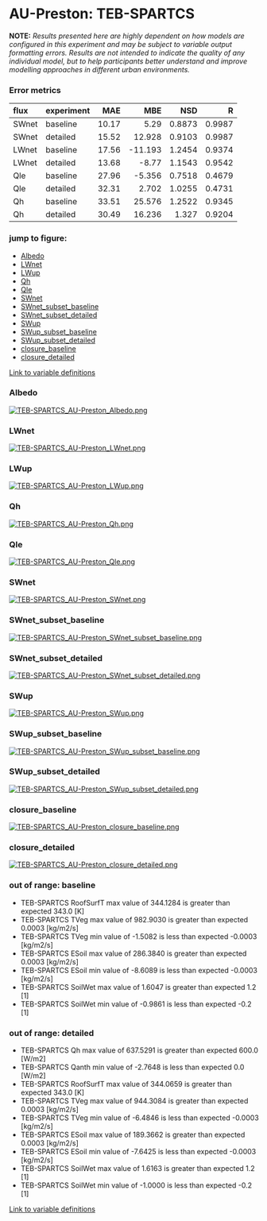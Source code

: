 # AU-Preston: TEB-SPARTCS

**NOTE:** *Results presented here are highly dependent on how models are configured in this experiment and may be subject to variable output formatting errors. Results are not intended to indicate the quality of any individual model, but to help participants better understand and improve modelling approaches in different urban environments.*

### Error metrics

| flux   | experiment   |   MAE |     MBE |    NSD |      R |
|:-------|:-------------|------:|--------:|-------:|-------:|
| SWnet  | baseline     | 10.17 |   5.29  | 0.8873 | 0.9987 |
| SWnet  | detailed     | 15.52 |  12.928 | 0.9103 | 0.9987 |
| LWnet  | baseline     | 17.56 | -11.193 | 1.2454 | 0.9374 |
| LWnet  | detailed     | 13.68 |  -8.77  | 1.1543 | 0.9542 |
| Qle    | baseline     | 27.96 |  -5.356 | 0.7518 | 0.4679 |
| Qle    | detailed     | 32.31 |   2.702 | 1.0255 | 0.4731 |
| Qh     | baseline     | 33.51 |  25.576 | 1.2522 | 0.9345 |
| Qh     | detailed     | 30.49 |  16.236 | 1.327  | 0.9204 |

### jump to figure:
 - [Albedo](#albedo)
 - [LWnet](#lwnet)
 - [LWup](#lwup)
 - [Qh](#qh)
 - [Qle](#qle)
 - [SWnet](#swnet)
 - [SWnet_subset_baseline](#swnet_subset_baseline)
 - [SWnet_subset_detailed](#swnet_subset_detailed)
 - [SWup](#swup)
 - [SWup_subset_baseline](#swup_subset_baseline)
 - [SWup_subset_detailed](#swup_subset_detailed)
 - [closure_baseline](#closure_baseline)
 - [closure_detailed](#closure_detailed)

[Link to variable definitions](variable_definitions.md)

### <a name="albedo"></a>Albedo
[![TEB-SPARTCS_AU-Preston_Albedo.png](TEB-SPARTCS_AU-Preston_Albedo.png)](TEB-SPARTCS_AU-Preston_Albedo.png)

### <a name="lwnet"></a>LWnet
[![TEB-SPARTCS_AU-Preston_LWnet.png](TEB-SPARTCS_AU-Preston_LWnet.png)](TEB-SPARTCS_AU-Preston_LWnet.png)

### <a name="lwup"></a>LWup
[![TEB-SPARTCS_AU-Preston_LWup.png](TEB-SPARTCS_AU-Preston_LWup.png)](TEB-SPARTCS_AU-Preston_LWup.png)

### <a name="qh"></a>Qh
[![TEB-SPARTCS_AU-Preston_Qh.png](TEB-SPARTCS_AU-Preston_Qh.png)](TEB-SPARTCS_AU-Preston_Qh.png)

### <a name="qle"></a>Qle
[![TEB-SPARTCS_AU-Preston_Qle.png](TEB-SPARTCS_AU-Preston_Qle.png)](TEB-SPARTCS_AU-Preston_Qle.png)

### <a name="swnet"></a>SWnet
[![TEB-SPARTCS_AU-Preston_SWnet.png](TEB-SPARTCS_AU-Preston_SWnet.png)](TEB-SPARTCS_AU-Preston_SWnet.png)

### <a name="swnet_subset_baseline"></a>SWnet_subset_baseline
[![TEB-SPARTCS_AU-Preston_SWnet_subset_baseline.png](TEB-SPARTCS_AU-Preston_SWnet_subset_baseline.png)](TEB-SPARTCS_AU-Preston_SWnet_subset_baseline.png)

### <a name="swnet_subset_detailed"></a>SWnet_subset_detailed
[![TEB-SPARTCS_AU-Preston_SWnet_subset_detailed.png](TEB-SPARTCS_AU-Preston_SWnet_subset_detailed.png)](TEB-SPARTCS_AU-Preston_SWnet_subset_detailed.png)

### <a name="swup"></a>SWup
[![TEB-SPARTCS_AU-Preston_SWup.png](TEB-SPARTCS_AU-Preston_SWup.png)](TEB-SPARTCS_AU-Preston_SWup.png)

### <a name="swup_subset_baseline"></a>SWup_subset_baseline
[![TEB-SPARTCS_AU-Preston_SWup_subset_baseline.png](TEB-SPARTCS_AU-Preston_SWup_subset_baseline.png)](TEB-SPARTCS_AU-Preston_SWup_subset_baseline.png)

### <a name="swup_subset_detailed"></a>SWup_subset_detailed
[![TEB-SPARTCS_AU-Preston_SWup_subset_detailed.png](TEB-SPARTCS_AU-Preston_SWup_subset_detailed.png)](TEB-SPARTCS_AU-Preston_SWup_subset_detailed.png)

### <a name="closure_baseline"></a>closure_baseline
[![TEB-SPARTCS_AU-Preston_closure_baseline.png](TEB-SPARTCS_AU-Preston_closure_baseline.png)](TEB-SPARTCS_AU-Preston_closure_baseline.png)

### <a name="closure_detailed"></a>closure_detailed
[![TEB-SPARTCS_AU-Preston_closure_detailed.png](TEB-SPARTCS_AU-Preston_closure_detailed.png)](TEB-SPARTCS_AU-Preston_closure_detailed.png)

### out of range: baseline

 - TEB-SPARTCS RoofSurfT max value of 344.1284 is greater than expected 343.0 [K]
 - TEB-SPARTCS TVeg max value of 982.9030 is greater than expected 0.0003 [kg/m2/s]
 - TEB-SPARTCS TVeg min value of -1.5082 is less than expected -0.0003 [kg/m2/s]
 - TEB-SPARTCS ESoil max value of 286.3840 is greater than expected 0.0003 [kg/m2/s]
 - TEB-SPARTCS ESoil min value of -8.6089 is less than expected -0.0003 [kg/m2/s]
 - TEB-SPARTCS SoilWet max value of 1.6047 is greater than expected 1.2 [1]
 - TEB-SPARTCS SoilWet min value of -0.9861 is less than expected -0.2 [1]

### out of range: detailed

 - TEB-SPARTCS Qh max value of 637.5291 is greater than expected 600.0 [W/m2]
 - TEB-SPARTCS Qanth min value of -2.7648 is less than expected 0.0 [W/m2]
 - TEB-SPARTCS RoofSurfT max value of 344.0659 is greater than expected 343.0 [K]
 - TEB-SPARTCS TVeg max value of 944.3084 is greater than expected 0.0003 [kg/m2/s]
 - TEB-SPARTCS TVeg min value of -6.4846 is less than expected -0.0003 [kg/m2/s]
 - TEB-SPARTCS ESoil max value of 189.3662 is greater than expected 0.0003 [kg/m2/s]
 - TEB-SPARTCS ESoil min value of -7.6425 is less than expected -0.0003 [kg/m2/s]
 - TEB-SPARTCS SoilWet max value of 1.6163 is greater than expected 1.2 [1]
 - TEB-SPARTCS SoilWet min value of -1.0000 is less than expected -0.2 [1]


[Link to variable definitions](variable_definitions.md)

